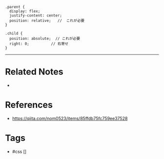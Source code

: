 ```
.parent {
  display: flex;
  justify-content: center;
  position: relative;   //  これが必要
}

.child {
  position: absolute;  // これが必要
  right: 0;          // 右寄せ
}
```

---
# Related Notes
- 

# References
- https://qiita.com/nom0523/items/85ffdb75fc759ee37528

# Tags
- #css []